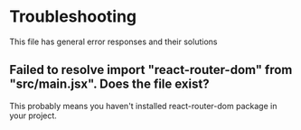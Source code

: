 # Troubleshooting
This file has general error responses and their solutions

## Failed to resolve import "react-router-dom" from "src/main.jsx". Does the file exist?
This probably means you haven't installed react-router-dom package in your project. 